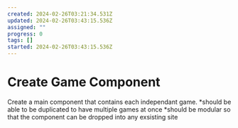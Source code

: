 ```yaml
---
created: 2024-02-26T03:21:34.531Z
updated: 2024-02-26T03:43:15.536Z
assigned: ""
progress: 0
tags: []
started: 2024-02-26T03:43:15.536Z
---
```


# Create Game Component

Create a main component that contains each independant game.
*should be able to be duplicated to have multiple games at once
*should be modular so that the component can be dropped into any exsisting site
